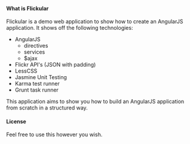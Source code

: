 #### What is Flickular ####
Flickular is a demo web application to show how to create an AngularJS application. It shows off the following technologies:

 - AngularJS
     - directives
     - services
     - $ajax
 - Flickr API's (JSON with padding)
 - LessCSS
 - Jasmine Unit Testing
 - Karma test runner
 - Grunt task runner

This application aims to show you how to build an AngularJS application from scratch in a structured way.

#### License ####
Feel free to use this however you wish.
